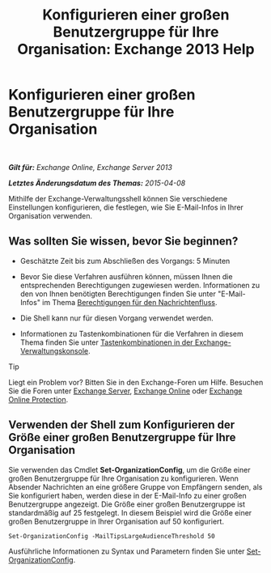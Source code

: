 ﻿---
title: 'Konfigurieren einer großen Benutzergruppe für Ihre Organisation: Exchange 2013 Help'
TOCTitle: Konfigurieren einer großen Benutzergruppe für Ihre Organisation
ms:assetid: 8a37911c-4339-4921-b5d3-0a5a774d4517
ms:mtpsurl: https://technet.microsoft.com/de-de/library/JJ659068(v=EXCHG.150)
ms:contentKeyID: 50476213
ms.date: 04/24/2018
mtps_version: v=EXCHG.150
ms.translationtype: HT
---

# Konfigurieren einer großen Benutzergruppe für Ihre Organisation

 

_**Gilt für:** Exchange Online, Exchange Server 2013_

_**Letztes Änderungsdatum des Themas:** 2015-04-08_

Mithilfe der Exchange-Verwaltungsshell können Sie verschiedene Einstellungen konfigurieren, die festlegen, wie Sie E-Mail-Infos in Ihrer Organisation verwenden.

## Was sollten Sie wissen, bevor Sie beginnen?

  - Geschätzte Zeit bis zum Abschließen des Vorgangs: 5 Minuten

  - Bevor Sie diese Verfahren ausführen können, müssen Ihnen die entsprechenden Berechtigungen zugewiesen werden. Informationen zu den von Ihnen benötigten Berechtigungen finden Sie unter "E-Mail-Infos" im Thema [Berechtigungen für den Nachrichtenfluss](mail-flow-permissions-exchange-2013-help.md).

  - Die Shell kann nur für diesen Vorgang verwendet werden.

  - Informationen zu Tastenkombinationen für die Verfahren in diesem Thema finden Sie unter [Tastenkombinationen in der Exchange-Verwaltungskonsole](keyboard-shortcuts-in-the-exchange-admin-center-exchange-online-protection-help.md).


> [!TIP]
> Liegt ein Problem vor? Bitten Sie in den Exchange-Foren um Hilfe. Besuchen Sie die Foren unter <A href="https://go.microsoft.com/fwlink/p/?linkid=60612">Exchange Server</A>, <A href="https://go.microsoft.com/fwlink/p/?linkid=267542">Exchange Online</A> oder <A href="https://go.microsoft.com/fwlink/p/?linkid=285351">Exchange Online Protection</A>.



## Verwenden der Shell zum Konfigurieren der Größe einer großen Benutzergruppe für Ihre Organisation

Sie verwenden das Cmdlet **Set-OrganizationConfig**, um die Größe einer großen Benutzergruppe für Ihre Organisation zu konfigurieren. Wenn Absender Nachrichten an eine größere Gruppe von Empfängern senden, als Sie konfiguriert haben, werden diese in der E-Mail-Info zu einer großen Benutzergruppe angezeigt. Die Größe einer großen Benutzergruppe ist standardmäßig auf 25 festgelegt. In diesem Beispiel wird die Größe einer großen Benutzergruppe in Ihrer Organisation auf 50 konfiguriert.

    Set-OrganizationConfig -MailTipsLargeAudienceThreshold 50

Ausführliche Informationen zu Syntax und Parametern finden Sie unter [Set-OrganizationConfig](https://technet.microsoft.com/de-de/library/aa997443\(v=exchg.150\)).

